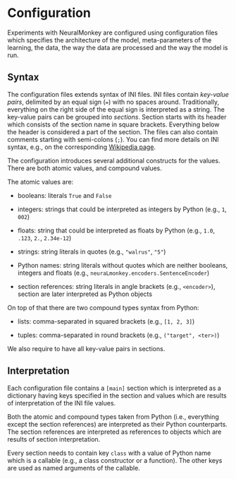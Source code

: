 # Configuration

Experiments with NeuralMonkey are configured using configuration files which
specifies the architecture of the model, meta-parameters of the learning, the
data, the way the data are processed and the way the model is run.

## Syntax

The configuration files extends syntax of INI files. INI files contain
_key-value pairs_, delimited by an equal sign (`=`) with no spaces around.
Traditionally, everything on the right side of the equal sign is interpreted as
a string. The key-value pairs can be grouped into _sections_. Section starts
with its header which consists of the section name in square brackets.
Everything below the header is considered a part of the section. The files can
also contain comments starting with semi-colons (`;`).  You can find more
details on INI syntax, e.g., on the corresponding [Wikipedia
page](https://en.wikipedia.org/wiki/INI_file).

The configuration introduces several additional constructs for the values.
There are both atomic values, and compound values.

The atomic values are:

* booleans: literals `True` and `False`

* integers: strings that could be interpreted as integers by Python (e.g.,
  `1`, `002`)

* floats: string that could be interpreted as floats by Python (e.g., `1.0`,
  `.123`, `2.`, `2.34e-12`)

* strings: string literals in quotes (e.g., `"walrus"`, `"5"`)

* Python names: string literals without quotes which are neither booleans,
  integers and floats (e.g., `neuraLmonkey.encoders.SentenceEncoder`)

* section references: string literals in angle brackets (e.g., `<encoder>`),
  section are later interpreted as Python objects

On top of that there are two compound types syntax from Python:

* lists: comma-separated in squared brackets (e.g., `[1, 2, 3]`)

* tuples: comma-separated in round brackets (e.g., `("target", <ter>)`)

We also require to have all key-value pairs in sections.

## Interpretation

Each configuration file contains a `[main]` section which is interpreted as a
dictionary having keys specified in the section and values which are results of
interpretation of the INI file values.

Both the atomic and compound types taken from Python (i.e., everything except
the section references) are interpreted as their Python counterparts. The
section references are interpreted as references to objects which are results
of section interpretation.

Every section needs to contain key `class` with a value of Python name which is
a callable (e.g., a class constructor or a function). The other keys are used
as named arguments of the callable.
